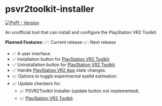# psvr2toolkit-installer

[PlayStation VR2 App]: https://store.steampowered.com/app/2580190/PlayStationVR2_App
[PlayStation VR2 Toolkit]: https://github.com/BnuuySolutions/PSVR2Toolkit
[![PyPI - Version](https://img.shields.io/pypi/v/psvr2toolkit-installer)](https://python.org/pypi/psvr2toolkit-installer)

An unofficial tool that can install and configure the PlayStation VR2 Toolkit.

**Planned Features:**
✅: Current release
📈: Next release

- ✅ A user interface.
- ✅ Installation button for [PlayStation VR2 Toolkit].
- ✅ Uninstallation button for [PlayStation VR2 Toolkit].
- ✅ Handle [PlayStation VR2 App] state changes.
- 📈 Options to toggle experimental eyelid estimation.
- 📈 Update checkers for:
  - 📈 PSVR2Toolkit Installer (update button not implemented).
  - 📈 [PlayStation VR2 Toolkit].
